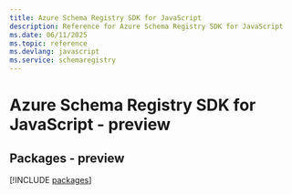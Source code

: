 ```yaml
---
title: Azure Schema Registry SDK for JavaScript
description: Reference for Azure Schema Registry SDK for JavaScript
ms.date: 06/11/2025
ms.topic: reference
ms.devlang: javascript
ms.service: schemaregistry
---
```

# Azure Schema Registry SDK for JavaScript - preview
## Packages - preview
[!INCLUDE [packages](schema-registry-index.md)]